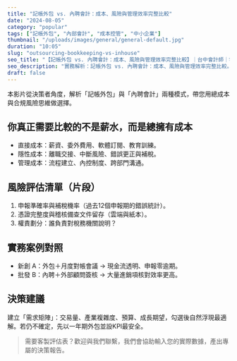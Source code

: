 ```yaml
---
title: "記帳外包 vs. 內聘會計：成本、風險與管理效率完整比較"
date: "2024-08-05"
category: "popular"
tags: ["記帳外包", "內部會計", "成本控管", "中小企業"]
thumbnail: "/uploads/images/general/general-default.jpg"
duration: "10:05"
slug: "outsourcing-bookkeeping-vs-inhouse"
seo_title: "【記帳外包 vs. 內聘會計：成本、風險與管理效率完整比較】｜台中會計師｜霍爾果斯會計師事務所"
seo_description: "實務解析：記帳外包 vs. 內聘會計：成本、風險與管理效率完整比較。由台中會計師整理重點、清單與注意事項，提供可直接落地的做法。"
draft: false
---
```



本影片從決策者角度，解析「記帳外包」與「內聘會計」兩種模式，帶您用總成本與合規風險思維做選擇。

## 你真正需要比較的不是薪水，而是總擁有成本

- 直接成本：薪資、委外費用、軟體訂閱、教育訓練。
- 隱性成本：離職交接、中斷風險、錯誤更正與補稅。
- 管理成本：流程建立、內控制度、跨部門溝通。

## 風險評估清單（片段）

1. 申報準確率與補稅機率（過去12個申報期的錯誤統計）。
2. 憑證完整度與稽核備查文件留存（雲端與紙本）。
3. 權責劃分：誰負責對稅務機關說明？

## 實務案例對照

- 新創 A：外包＋月度對帳會議 → 現金流透明、申報零逾期。
- 批發 B：內聘＋外部顧問簽核 → 大量進銷項核對效率更高。

## 決策建議

建立「需求矩陣」：交易量、產業複雜度、預算、成長期望，勾選後自然浮現最適解。若仍不確定，先以一年期外包並設KPI最安全。

> 需要客製評估表？歡迎與我們聯繫，我們會協助輸入您的實際數據，產出專屬的決策報告。

